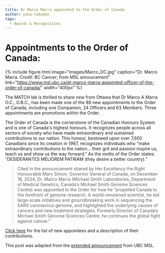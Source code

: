 ```yaml
---
title: Dr Marco Marra appointed to the Order of Canada
author: yuka-takemon
tags:
  - Awards & Recognitions
---
```


# Appointments to the Order of Canada:

{%
  include figure.html
  image="images/Marco_OC.jpg"
  caption="Dr. Marco Marra. Credit: BC Cancer; from MSL annoucement"
  link="https://www.msl.ubc.ca/dr-marco-marra-appointed-officer-of-the-order-of-canada/"
  width="400px"
%}

The MATCH lab is thrilled to share new from Ottawa that Dr Marco A Marra O.C., O.B.C., has been made one of the 88 new appointments to the Order of Canada, including one Companion, 24 Officers and 63 Members. Three appointments are promotions within the Order.

The Order of Canada is the cornerstone of the Canadian Honours System and is one of Canada's highest honours. It recognizes people across all sectors of society who have made extraordinary and sustained contributions to our nation. This honour, bestowed upon over 7,600 Canadians since its creation in 1967, recognizes individuals who “make extraordinary contributions to the nation… their grit and passion inspire us, teach us and show us the way forward.” As the motto of the Order states: “DESIDERANTES MELIOREM PATRIAM (they desire a better country).”

> Cited in the announcement shared by Her Excellency the Right Honourable Mary Simon, Governor General of Canada, on December 18, 2024, 
> Dr. Marco Marra (Michael Smith Laboratories, Department of Medical Genetics, Canada’s Michael Smith Genome Sciences Centre) was 
> appointed to the Order for how he “propelled Canada to the forefront of genome research. A world-renowned scientist, he led 
> large-scale initiatives and groundbreaking work in sequencing the SARS coronavirus genome, and highlighted the underlying causes of 
> cancers and new treatment strategies. Formerly Director of Canada’s Michael Smith Genome Sciences Centre, he continues the global 
> fight against cancer.”

[Click here](https://www.gg.ca/en/appointments-order-canada-december-2024#:~:text=Marco%20Antonio%20Marra%2C%20O.C.%2C%20O.B.C.) for the list of new appointees and a description of their contributions.

This post was adapted from the [extended announcement](https://www.msl.ubc.ca/dr-marco-marra-appointed-officer-of-the-order-of-canada/) from UBC MSL.